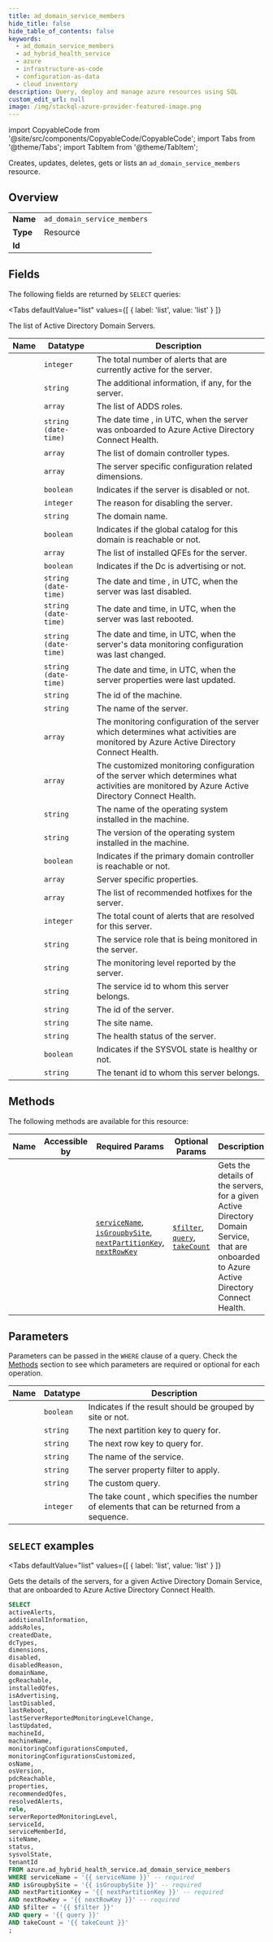 ```yaml
--- 
title: ad_domain_service_members
hide_title: false
hide_table_of_contents: false
keywords:
  - ad_domain_service_members
  - ad_hybrid_health_service
  - azure
  - infrastructure-as-code
  - configuration-as-data
  - cloud inventory
description: Query, deploy and manage azure resources using SQL
custom_edit_url: null
image: /img/stackql-azure-provider-featured-image.png
---
```


import CopyableCode from '@site/src/components/CopyableCode/CopyableCode';
import Tabs from '@theme/Tabs';
import TabItem from '@theme/TabItem';

Creates, updates, deletes, gets or lists an <code>ad_domain_service_members</code> resource.

## Overview
<table><tbody>
<tr><td><b>Name</b></td><td><code>ad_domain_service_members</code></td></tr>
<tr><td><b>Type</b></td><td>Resource</td></tr>
<tr><td><b>Id</b></td><td><CopyableCode code="azure.ad_hybrid_health_service.ad_domain_service_members" /></td></tr>
</tbody></table>

## Fields

The following fields are returned by `SELECT` queries:

<Tabs
    defaultValue="list"
    values={[
        { label: 'list', value: 'list' }
    ]}
>
<TabItem value="list">

The list of Active Directory Domain Servers.

<table>
<thead>
    <tr>
    <th>Name</th>
    <th>Datatype</th>
    <th>Description</th>
    </tr>
</thead>
<tbody>
<tr>
    <td><CopyableCode code="activeAlerts" /></td>
    <td><code>integer</code></td>
    <td>The total number of alerts that are currently active for the server.</td>
</tr>
<tr>
    <td><CopyableCode code="additionalInformation" /></td>
    <td><code>string</code></td>
    <td>The additional information, if any, for the server.</td>
</tr>
<tr>
    <td><CopyableCode code="addsRoles" /></td>
    <td><code>array</code></td>
    <td>The list of ADDS roles.</td>
</tr>
<tr>
    <td><CopyableCode code="createdDate" /></td>
    <td><code>string (date-time)</code></td>
    <td>The date time , in UTC, when the server was onboarded to Azure Active Directory Connect Health.</td>
</tr>
<tr>
    <td><CopyableCode code="dcTypes" /></td>
    <td><code>array</code></td>
    <td>The list of domain controller types.</td>
</tr>
<tr>
    <td><CopyableCode code="dimensions" /></td>
    <td><code>array</code></td>
    <td>The server specific configuration related dimensions.</td>
</tr>
<tr>
    <td><CopyableCode code="disabled" /></td>
    <td><code>boolean</code></td>
    <td>Indicates if the server is disabled or not. </td>
</tr>
<tr>
    <td><CopyableCode code="disabledReason" /></td>
    <td><code>integer</code></td>
    <td>The reason for disabling the server.</td>
</tr>
<tr>
    <td><CopyableCode code="domainName" /></td>
    <td><code>string</code></td>
    <td>The domain name.</td>
</tr>
<tr>
    <td><CopyableCode code="gcReachable" /></td>
    <td><code>boolean</code></td>
    <td>Indicates if the global catalog for this domain is reachable or not.</td>
</tr>
<tr>
    <td><CopyableCode code="installedQfes" /></td>
    <td><code>array</code></td>
    <td>The list of installed QFEs for the server.</td>
</tr>
<tr>
    <td><CopyableCode code="isAdvertising" /></td>
    <td><code>boolean</code></td>
    <td>Indicates if the Dc is advertising or not.</td>
</tr>
<tr>
    <td><CopyableCode code="lastDisabled" /></td>
    <td><code>string (date-time)</code></td>
    <td>The date and time , in UTC, when the server was last disabled.</td>
</tr>
<tr>
    <td><CopyableCode code="lastReboot" /></td>
    <td><code>string (date-time)</code></td>
    <td>The date and time, in UTC, when the server was last rebooted.</td>
</tr>
<tr>
    <td><CopyableCode code="lastServerReportedMonitoringLevelChange" /></td>
    <td><code>string (date-time)</code></td>
    <td>The date and time, in UTC, when the server's data monitoring configuration was last changed.</td>
</tr>
<tr>
    <td><CopyableCode code="lastUpdated" /></td>
    <td><code>string (date-time)</code></td>
    <td>The date and time, in UTC, when the server properties were last updated.</td>
</tr>
<tr>
    <td><CopyableCode code="machineId" /></td>
    <td><code>string</code></td>
    <td>The id of the machine.</td>
</tr>
<tr>
    <td><CopyableCode code="machineName" /></td>
    <td><code>string</code></td>
    <td>The name of the server.</td>
</tr>
<tr>
    <td><CopyableCode code="monitoringConfigurationsComputed" /></td>
    <td><code>array</code></td>
    <td>The monitoring configuration of the server which determines what activities are monitored by Azure Active Directory Connect Health.</td>
</tr>
<tr>
    <td><CopyableCode code="monitoringConfigurationsCustomized" /></td>
    <td><code>array</code></td>
    <td>The customized monitoring configuration of the server which determines what activities are monitored by Azure Active Directory Connect Health.</td>
</tr>
<tr>
    <td><CopyableCode code="osName" /></td>
    <td><code>string</code></td>
    <td>The name of the operating system installed in the machine.</td>
</tr>
<tr>
    <td><CopyableCode code="osVersion" /></td>
    <td><code>string</code></td>
    <td>The version of the operating system installed in the machine.</td>
</tr>
<tr>
    <td><CopyableCode code="pdcReachable" /></td>
    <td><code>boolean</code></td>
    <td>Indicates if the primary domain controller is reachable or not.</td>
</tr>
<tr>
    <td><CopyableCode code="properties" /></td>
    <td><code>array</code></td>
    <td>Server specific properties.</td>
</tr>
<tr>
    <td><CopyableCode code="recommendedQfes" /></td>
    <td><code>array</code></td>
    <td>The list of recommended hotfixes for the server.</td>
</tr>
<tr>
    <td><CopyableCode code="resolvedAlerts" /></td>
    <td><code>integer</code></td>
    <td>The total count of alerts that are resolved for this server.</td>
</tr>
<tr>
    <td><CopyableCode code="role" /></td>
    <td><code>string</code></td>
    <td>The service role that is being monitored in the server.</td>
</tr>
<tr>
    <td><CopyableCode code="serverReportedMonitoringLevel" /></td>
    <td><code>string</code></td>
    <td>The monitoring level reported by the server.</td>
</tr>
<tr>
    <td><CopyableCode code="serviceId" /></td>
    <td><code>string</code></td>
    <td>The service id to whom this server belongs.</td>
</tr>
<tr>
    <td><CopyableCode code="serviceMemberId" /></td>
    <td><code>string</code></td>
    <td>The id of the server.</td>
</tr>
<tr>
    <td><CopyableCode code="siteName" /></td>
    <td><code>string</code></td>
    <td>The site name.</td>
</tr>
<tr>
    <td><CopyableCode code="status" /></td>
    <td><code>string</code></td>
    <td>The health status of the server.</td>
</tr>
<tr>
    <td><CopyableCode code="sysvolState" /></td>
    <td><code>boolean</code></td>
    <td>Indicates if the SYSVOL state is healthy or not.</td>
</tr>
<tr>
    <td><CopyableCode code="tenantId" /></td>
    <td><code>string</code></td>
    <td>The tenant id to whom this server belongs.</td>
</tr>
</tbody>
</table>
</TabItem>
</Tabs>

## Methods

The following methods are available for this resource:

<table>
<thead>
    <tr>
    <th>Name</th>
    <th>Accessible by</th>
    <th>Required Params</th>
    <th>Optional Params</th>
    <th>Description</th>
    </tr>
</thead>
<tbody>
<tr>
    <td><a href="#list"><CopyableCode code="list" /></a></td>
    <td><CopyableCode code="select" /></td>
    <td><a href="#parameter-serviceName"><code>serviceName</code></a>, <a href="#parameter-isGroupbySite"><code>isGroupbySite</code></a>, <a href="#parameter-nextPartitionKey"><code>nextPartitionKey</code></a>, <a href="#parameter-nextRowKey"><code>nextRowKey</code></a></td>
    <td><a href="#parameter-$filter"><code>$filter</code></a>, <a href="#parameter-query"><code>query</code></a>, <a href="#parameter-takeCount"><code>takeCount</code></a></td>
    <td>Gets the details of the servers, for a given Active Directory Domain Service, that are onboarded to Azure Active Directory Connect Health.</td>
</tr>
</tbody>
</table>

## Parameters

Parameters can be passed in the `WHERE` clause of a query. Check the [Methods](#methods) section to see which parameters are required or optional for each operation.

<table>
<thead>
    <tr>
    <th>Name</th>
    <th>Datatype</th>
    <th>Description</th>
    </tr>
</thead>
<tbody>
<tr id="parameter-isGroupbySite">
    <td><CopyableCode code="isGroupbySite" /></td>
    <td><code>boolean</code></td>
    <td>Indicates if the result should be grouped by site or not.</td>
</tr>
<tr id="parameter-nextPartitionKey">
    <td><CopyableCode code="nextPartitionKey" /></td>
    <td><code>string</code></td>
    <td>The next partition key to query for.</td>
</tr>
<tr id="parameter-nextRowKey">
    <td><CopyableCode code="nextRowKey" /></td>
    <td><code>string</code></td>
    <td>The next row key to query for.</td>
</tr>
<tr id="parameter-serviceName">
    <td><CopyableCode code="serviceName" /></td>
    <td><code>string</code></td>
    <td>The name of the service.</td>
</tr>
<tr id="parameter-$filter">
    <td><CopyableCode code="$filter" /></td>
    <td><code>string</code></td>
    <td>The server property filter to apply.</td>
</tr>
<tr id="parameter-query">
    <td><CopyableCode code="query" /></td>
    <td><code>string</code></td>
    <td>The custom query.</td>
</tr>
<tr id="parameter-takeCount">
    <td><CopyableCode code="takeCount" /></td>
    <td><code>integer</code></td>
    <td>The take count , which specifies the number of elements that can be returned from a sequence.</td>
</tr>
</tbody>
</table>

## `SELECT` examples

<Tabs
    defaultValue="list"
    values={[
        { label: 'list', value: 'list' }
    ]}
>
<TabItem value="list">

Gets the details of the servers, for a given Active Directory Domain Service, that are onboarded to Azure Active Directory Connect Health.

```sql
SELECT
activeAlerts,
additionalInformation,
addsRoles,
createdDate,
dcTypes,
dimensions,
disabled,
disabledReason,
domainName,
gcReachable,
installedQfes,
isAdvertising,
lastDisabled,
lastReboot,
lastServerReportedMonitoringLevelChange,
lastUpdated,
machineId,
machineName,
monitoringConfigurationsComputed,
monitoringConfigurationsCustomized,
osName,
osVersion,
pdcReachable,
properties,
recommendedQfes,
resolvedAlerts,
role,
serverReportedMonitoringLevel,
serviceId,
serviceMemberId,
siteName,
status,
sysvolState,
tenantId
FROM azure.ad_hybrid_health_service.ad_domain_service_members
WHERE serviceName = '{{ serviceName }}' -- required
AND isGroupbySite = '{{ isGroupbySite }}' -- required
AND nextPartitionKey = '{{ nextPartitionKey }}' -- required
AND nextRowKey = '{{ nextRowKey }}' -- required
AND $filter = '{{ $filter }}'
AND query = '{{ query }}'
AND takeCount = '{{ takeCount }}'
;
```
</TabItem>
</Tabs>
